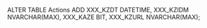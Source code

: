 ALTER TABLE Actions
ADD XXX_KZDT DATETIME,
    XXX_KZIDM NVARCHAR(MAX),
    XXX_KAZE BIT,
    XXX_KZURL NVARCHAR(MAX);
   
